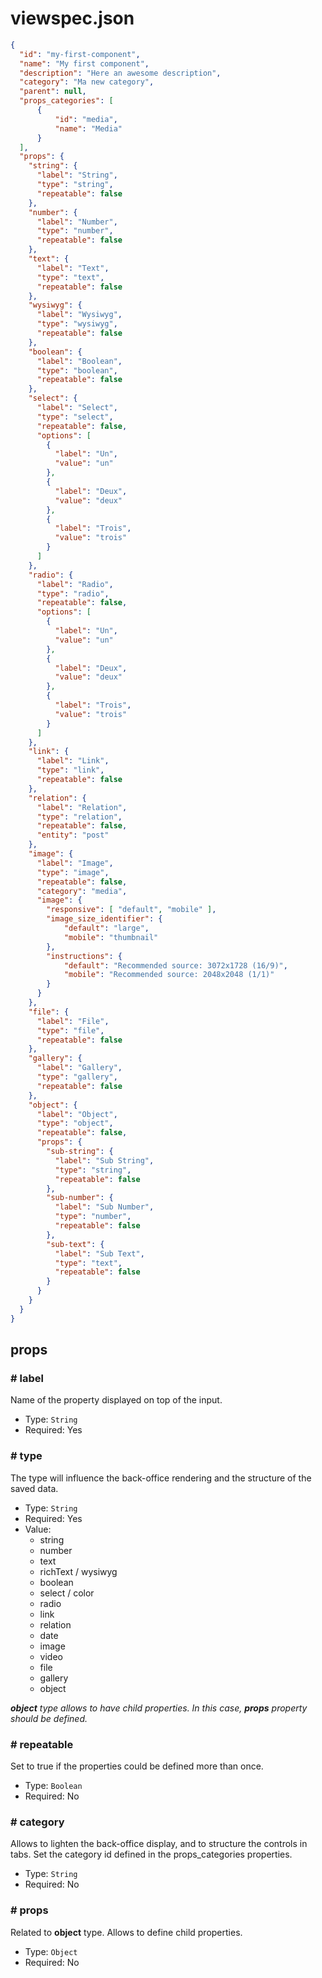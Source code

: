 # viewspec.json



```json
{
  "id": "my-first-component",  
  "name": "My first component",
  "description": "Here an awesome description",
  "category": "Ma new category",
  "parent": null,
  "props_categories": [
      {
          "id": "media",
          "name": "Media"
      }
  ],
  "props": {
    "string": {
      "label": "String",
      "type": "string",
      "repeatable": false
    },
    "number": {
      "label": "Number",
      "type": "number",
      "repeatable": false
    },
    "text": {
      "label": "Text",
      "type": "text",
      "repeatable": false
    },
    "wysiwyg": {
      "label": "Wysiwyg",
      "type": "wysiwyg",
      "repeatable": false
    },
    "boolean": {
      "label": "Boolean",
      "type": "boolean",
      "repeatable": false
    },
    "select": {
      "label": "Select",
      "type": "select",
      "repeatable": false,
      "options": [
        {
          "label": "Un",
          "value": "un"
        },
        {
          "label": "Deux",
          "value": "deux"
        },
        {
          "label": "Trois",
          "value": "trois"
        }
      ]
    },
    "radio": {
      "label": "Radio",
      "type": "radio",
      "repeatable": false,
      "options": [
        {
          "label": "Un",
          "value": "un"
        },
        {
          "label": "Deux",
          "value": "deux"
        },
        {
          "label": "Trois",
          "value": "trois"
        }
      ]
    },
    "link": {
      "label": "Link",
      "type": "link",
      "repeatable": false
    },
    "relation": {
      "label": "Relation",
      "type": "relation",
      "repeatable": false,
      "entity": "post"
    },
    "image": {
      "label": "Image",
      "type": "image",
      "repeatable": false,
      "category": "media",
      "image": {
        "responsive": [ "default", "mobile" ],
        "image_size_identifier": {
            "default": "large",
            "mobile": "thumbnail"
        },
        "instructions": {
            "default": "Recommended source: 3072x1728 (16/9)",
            "mobile": "Recommended source: 2048x2048 (1/1)"
        }
      }
    },
    "file": {
      "label": "File",
      "type": "file",
      "repeatable": false
    },
    "gallery": {
      "label": "Gallery",
      "type": "gallery",
      "repeatable": false
    },
    "object": {
      "label": "Object",
      "type": "object",
      "repeatable": false,
      "props": {
        "sub-string": {
          "label": "Sub String",
          "type": "string",
          "repeatable": false
        },
        "sub-number": {
          "label": "Sub Number",
          "type": "number",
          "repeatable": false
        },
        "sub-text": {
          "label": "Sub Text",
          "type": "text",
          "repeatable": false
        }
      }
    }
  }
} 
```



## props

### **# label**

Name of the property displayed on top of the input.

* Type: `String`
* Required: Yes

### **# type**

The type will influence the back-office rendering and the structure of the saved data.

* Type: `String`
* Required: Yes
* Value:
  * string
  * number
  * text
  * richText / wysiwyg
  * boolean
  * select / color
  * radio
  * link
  * relation
  * date
  * image
  * video
  * file
  * gallery
  * object

_**object** type allows to have child properties._ _In this case, **props** property should be defined._

### **# repeatable**

Set to true if the properties could be defined more than once.

* Type: `Boolean`
* Required: No

### **# category**

Allows to lighten the back-office display, and to structure the controls in tabs. Set the category id defined in the props\_categories properties.

* Type: `String`
* Required: No

### **# props**

Related to **object** type. Allows to define child properties.

* Type: `Object`
* Required: No
